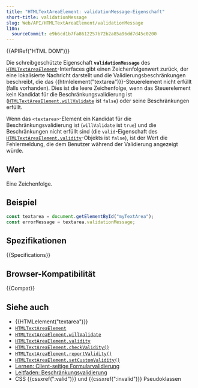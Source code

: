 ```yaml
---
title: "HTMLTextAreaElement: validationMessage-Eigenschaft"
short-title: validationMessage
slug: Web/API/HTMLTextAreaElement/validationMessage
l10n:
  sourceCommit: e9b6cd1b7fa8612257b72b2a85a96dd7d45c0200
---
```


{{APIRef("HTML DOM")}}

Die schreibgeschützte Eigenschaft **`validationMessage`** des [`HTMLTextAreaElement`](/de/docs/Web/API/HTMLTextAreaElement)-Interfaces gibt einen Zeichenfolgenwert zurück, der eine lokalisierte Nachricht darstellt und die Validierungsbeschränkungen beschreibt, die das {{htmlelement("textarea")}}-Steuerelement nicht erfüllt (falls vorhanden). Dies ist die leere Zeichenfolge, wenn das Steuerelement kein Kandidat für die Beschränkungsvalidierung ist ([`HTMLTextAreaElement.willValidate`](/de/docs/Web/API/HTMLTextAreaElement/willValidate) ist `false`) oder seine Beschränkungen erfüllt.

Wenn das `<textarea>`-Element ein Kandidat für die Beschränkungsvalidierung ist (`willValidate` ist `true`) und die Beschränkungen nicht erfüllt sind (die `valid`-Eigenschaft des [`HTMLTextAreaElement.validity`](/de/docs/Web/API/HTMLTextAreaElement/validity)-Objekts ist `false`), ist der Wert die Fehlermeldung, die dem Benutzer während der Validierung angezeigt würde.

## Wert

Eine Zeichenfolge.

## Beispiel

```js
const textarea = document.getElementById("myTextArea");
const errorMessage = textarea.validationMessage;
```

## Spezifikationen

{{Specifications}}

## Browser-Kompatibilität

{{Compat}}

## Siehe auch

- {{HTMLelement("textarea")}}
- [`HTMLTextAreaElement`](/de/docs/Web/API/HTMLTextAreaElement)
- [`HTMLTextAreaElement.willValidate`](/de/docs/Web/API/HTMLTextAreaElement/willValidate)
- [`HTMLTextAreaElement.validity`](/de/docs/Web/API/HTMLTextAreaElement/validity)
- [`HTMLTextAreaElement.checkValidity()`](/de/docs/Web/API/HTMLTextAreaElement/checkValidity)
- [`HTMLTextAreaElement.reportValidity()`](/de/docs/Web/API/HTMLTextAreaElement/reportValidity)
- [`HTMLTextAreaElement.setCustomValidity()`](/de/docs/Web/API/HTMLTextAreaElement/setCustomValidity)
- [Lernen: Client-seitige Formularvalidierung](/de/docs/Learn_web_development/Extensions/Forms/Form_validation)
- [Leitfaden: Beschränkungsvalidierung](/de/docs/Web/HTML/Guides/Constraint_validation)
- CSS {{cssxref(":valid")}} und {{cssxref(":invalid")}} Pseudoklassen
